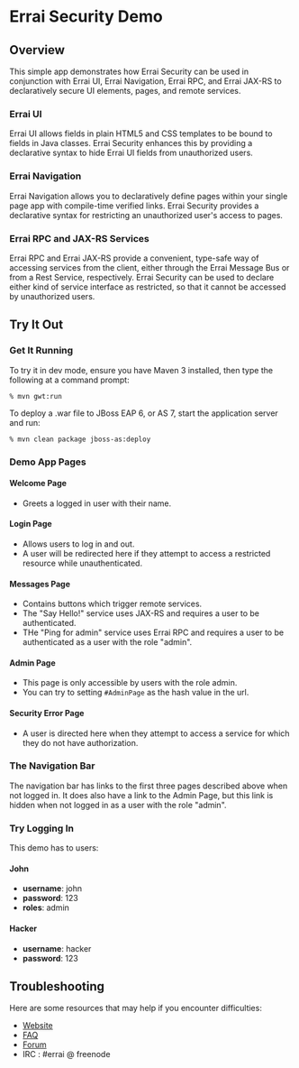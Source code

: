 # Errai Security Demo

## Overview

This simple app demonstrates how Errai Security can be used in conjunction with Errai UI, Errai Navigation, Errai RPC, and Errai JAX-RS to declaratively secure UI elements, pages, and remote services.

### Errai UI

Errai UI allows fields in plain HTML5 and CSS templates to be bound to fields in Java classes. Errai Security enhances this by providing a declarative syntax to hide Errai UI fields from unauthorized users.

### Errai Navigation

Errai Navigation allows you to declaratively define pages within your single page app with compile-time verified links. Errai Security provides a declarative syntax for restricting an unauthorized user's access to pages.

### Errai RPC and JAX-RS Services

Errai RPC and Errai JAX-RS provide a convenient, type-safe way of accessing services from the client, either through the Errai Message Bus or from a Rest Service, respectively. Errai Security can be used to declare either kind of service interface as restricted, so that it cannot be accessed by unauthorized users.

## Try It Out

### Get It Running

To try it in dev mode, ensure you have Maven 3 installed, then type the following at a command prompt:

    % mvn gwt:run

To deploy a .war file to JBoss EAP 6, or AS 7, start the application server and run:

    % mvn clean package jboss-as:deploy

### Demo App Pages

#### Welcome Page
* Greets a logged in user with their name.

#### Login Page
* Allows users to log in and out.
* A user will be redirected here if they attempt to access a restricted resource while unauthenticated.

#### Messages Page
* Contains buttons which trigger remote services.
* The "Say Hello!" service uses JAX-RS and requires a user to be authenticated.
* THe "Ping for admin" service uses Errai RPC and requires a user to be authenticated as a user with the role "admin".

#### Admin Page
* This page is only accessible by users with the role admin.
* You can try to setting `#AdminPage` as the hash value in the url.

#### Security Error Page
* A user is directed here when they attempt to access a service for which they do not have authorization.

### The Navigation Bar

The navigation bar has links to the first three pages described above when not logged in. It does also have a link to the Admin Page, but this link is hidden when not logged in as a user with the role "admin".

### Try Logging In

This demo has to users:

#### John
* **username**: john
* **password**: 123
* **roles**: admin

#### Hacker
* **username**: hacker
* **password**: 123

## Troubleshooting

Here are some resources that may help if you encounter difficulties:
* [Website](http://erraiframework.org/)
* [FAQ](tutorial-guide/FAQ.adoc)
* [Forum](https://community.jboss.org/en/errai)
* IRC : #errai @ freenode

